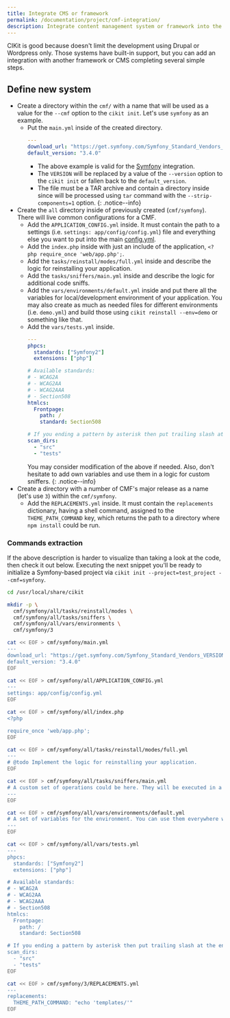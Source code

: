 ```yaml
---
title: Integrate CMS or framework
permalink: /documentation/project/cmf-integration/
description: Integrate content management system or framework into the CIKit.
---
```


CIKit is good because doesn't limit the development using Drupal or Wordpress only. Those systems have built-in support, but you can add an integration with another framework or CMS completing several simple steps.

## Define new system

- Create a directory within the `cmf/` with a name that will be used as a value for the `--cmf` option to the `cikit init`. Let's use `symfony` as an example.
  - Put the `main.yml` inside of the created directory.
    ```yaml
    ---
    download_url: "https://get.symfony.com/Symfony_Standard_Vendors_VERSION.tgz"
    default_version: "3.4.0"
    ```
    - The above example is valid for the [Symfony](https://symfony.com/) integration.
    - The `VERSION` will be replaced by a value of the `--version` option to the `cikit init` or fallen back to the `default_version`.
    - The file must be a TAR archive and contain a directory inside since will be processed using `tar` command with the `--strip-components=1` option.
    {: .notice--info}
- Create the `all` directory inside of previously created (`cmf/symfony`). There will live common configurations for a CMF.
  - Add the `APPLICATION_CONFIG.yml` inside. It must contain the path to a settings (i.e. `settings: app/config/config.yml`) file and everything else you want to put into the main [config.yml](https://github.com/BR0kEN-/cikit/blob/master/cmf/all/.cikit/config.yml#L5).
  - Add the `index.php` inside with just an include of the application, `<?php require_once 'web/app.php';`.
  - Add the `tasks/reinstall/modes/full.yml` inside and describe the logic for reinstalling your application.
  - Add the `tasks/sniffers/main.yml` inside and describe the logic for additional code sniffs.
  - Add the `vars/environments/default.yml` inside and put there all the variables for local/development environment of your application. You may also create as much as needed files for different environments (i.e. `demo.yml`) and build those using `cikit reinstall --env=demo` or something like that.
  - Add the `vars/tests.yml` inside.
    ```yaml
    ---
    phpcs:
      standards: ["Symfony2"]
      extensions: ["php"]

    # Available standards:
    # - WCAG2A
    # - WCAG2AA
    # - WCAG2AAA
    # - Section508
    htmlcs:
      Frontpage:
        path: /
        standard: Section508

    # If you ending a pattern by asterisk then put trailing slash at the end!
    scan_dirs:
      - "src"
      - "tests"
    ```
    You may consider modification of the above if needed. Also, don't hesitate to add own variables and use them in a logic for custom sniffers.
    {: .notice--info}
- Create a directory with a number of CMF's major release as a name (let's use `3`) within the `cmf/symfony`.
  - Add the `REPLACEMENTS.yml` inside. It must contain the `replacements` dictionary, having a shell command, assigned to the `THEME_PATH_COMMAND` key, which returns the path to a directory where `npm install` could be run.

### Commands extraction

If the above description is harder to visualize than taking a look at the code, then check it out below. Executing the next snippet you'll be ready to initialize a Symfony-based project via `cikit init --project=test_project --cmf=symfony`.

```bash
cd /usr/local/share/cikit

mkdir -p \
  cmf/symfony/all/tasks/reinstall/modes \
  cmf/symfony/all/tasks/sniffers \
  cmf/symfony/all/vars/environments \
  cmf/symfony/3

cat << EOF > cmf/symfony/main.yml
---
download_url: "https://get.symfony.com/Symfony_Standard_Vendors_VERSION.tgz"
default_version: "3.4.0"
EOF

cat << EOF > cmf/symfony/all/APPLICATION_CONFIG.yml
---
settings: app/config/config.yml
EOF

cat << EOF > cmf/symfony/all/index.php
<?php

require_once 'web/app.php';
EOF

cat << EOF > cmf/symfony/all/tasks/reinstall/modes/full.yml
---
# @todo Implement the logic for reinstalling your application.
EOF

cat << EOF > cmf/symfony/all/tasks/sniffers/main.yml
# A custom set of operations could be here. They will be executed in a scope of "sniffers.yml" playbook.
---
EOF

cat << EOF > cmf/symfony/all/vars/environments/default.yml
# A set of variables for the environment. You can use them everywhere within the reinstall.
---
EOF

cat << EOF > cmf/symfony/all/vars/tests.yml
---
phpcs:
  standards: ["Symfony2"]
  extensions: ["php"]

# Available standards:
# - WCAG2A
# - WCAG2AA
# - WCAG2AAA
# - Section508
htmlcs:
  Frontpage:
    path: /
    standard: Section508

# If you ending a pattern by asterisk then put trailing slash at the end!
scan_dirs:
  - "src"
  - "tests"
EOF

cat << EOF > cmf/symfony/3/REPLACEMENTS.yml
---
replacements:
  THEME_PATH_COMMAND: "echo 'templates/'"
EOF
```
